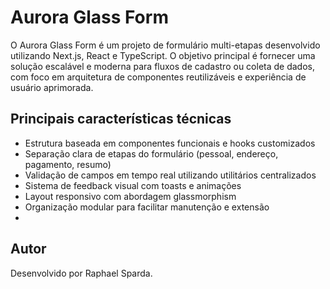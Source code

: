 
# Aurora Glass Form

O Aurora Glass Form é um projeto de formulário multi-etapas desenvolvido utilizando Next.js, React e TypeScript. O objetivo principal é fornecer uma solução escalável e moderna para fluxos de cadastro ou coleta de dados, com foco em arquitetura de componentes reutilizáveis e experiência de usuário aprimorada.

## Principais características técnicas

- Estrutura baseada em componentes funcionais e hooks customizados
- Separação clara de etapas do formulário (pessoal, endereço, pagamento, resumo)
- Validação de campos em tempo real utilizando utilitários centralizados
- Sistema de feedback visual com toasts e animações
- Layout responsivo com abordagem glassmorphism
- Organização modular para facilitar manutenção e extensão
- 
## Autor

Desenvolvido por Raphael Sparda.

